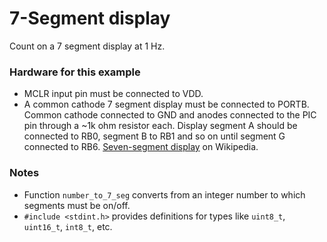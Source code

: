 7-Segment display
=================

Count on a 7 segment display at 1 Hz.

### Hardware for this example
 - MCLR input pin must be connected to VDD.
 - A common cathode 7 segment display must be connected to PORTB. Common cathode connected to GND and anodes connected to the PIC pin through a ~1k ohm resistor each. Display segment A should be connected to RB0, segment B to RB1 and so on until segment G connected to RB6. [Seven-segment display](http://en.wikipedia.org/wiki/Seven-segment_display) on Wikipedia.
  
### Notes
 - Function `number_to_7_seg` converts from an integer number to which segments must be on/off.
 - `#include <stdint.h>` provides definitions for types like `uint8_t`, `uint16_t`, `int8_t`, etc.
